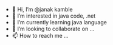 - 👋 Hi, I’m @janak kamble  
- 👀 I’m interested in java code, .net 
- 🌱 I’m currently learning java language
- 💞️ I’m looking to collaborate on ...
- 📫 How to reach me ...

<!---
Janakdk0302/Janakdk0302 is a ✨ special ✨ repository because its `README.md` (this file) appears on your GitHub profile.
You can click the Preview link to take a look at your changes.
--->
